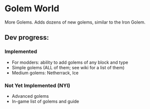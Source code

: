 # Golem World

More Golems. Adds dozens of new golems, similar to the Iron Golem.

## Dev progress:
### Implemented
 - For modders: ability to add golems of any block and type
 - Simple golems (ALL of them; see wiki for a list of them)
 - Medium golems: Netherrack, Ice

### Not Yet Implemented (NYI)
 - Advanced golems
 - In-game list of golems and guide
